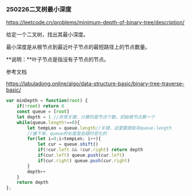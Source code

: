 ### 250226二叉树最小深度

https://leetcode.cn/problems/minimum-depth-of-binary-tree/description/

给定一个二叉树，找出其最小深度。

最小深度是从根节点到最近叶子节点的最短路径上的节点数量。

**说明：**叶子节点是指没有子节点的节点。

参考文档

https://labuladong.online/algo/data-structure-basic/binary-tree-traverse-basic/

```js
var minDepth = function(root) {
    if(!root) return 0
    const queue = [root]
    let depth = 1 //非常关键，计算的是节点个数，初始根节点算一个
    while(queue.length!==0){
        let tempLen = queue.length//关键，这里要提前存queue.length
        //接下来，queue的长度是会随时变化的
        for(let i=0;i<tempLen; i++){
            let cur = queue.shift()
            if(!cur.left && !cur.right) return depth
            if(cur.left) queue.push(cur.left)
            if(cur.right) queue.push(cur.right)
        }
        depth++
    }
    return depth
};
```

